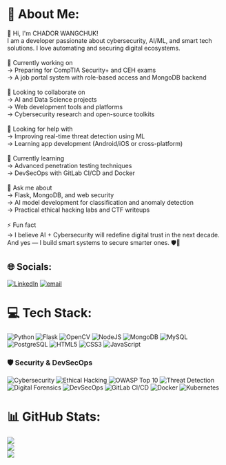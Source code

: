 # 💫 About Me:
👋 Hi, I'm CHADOR WANGCHUK!<br>I am a developer passionate about cybersecurity, AI/ML, and smart tech solutions. I love automating and securing digital ecosystems.<br><br>🔭 Currently working on<br>→ Preparing for CompTIA Security+ and CEH exams<br>→ A job portal system with role-based access and MongoDB backend<br><br>🤝 Looking to collaborate on<br>→ AI and Data Science projects<br>→ Web development tools and platforms<br>→ Cybersecurity research and open-source toolkits<br><br>👐 Looking for help with<br>→ Improving real-time threat detection using ML<br>→ Learning app development (Android/iOS or cross-platform)<br><br>🌱 Currently learning<br>→ Advanced penetration testing techniques<br>→ DevSecOps with GitLab CI/CD and Docker<br><br>💬 Ask me about<br>→ Flask, MongoDB, and web security<br>→ AI model development for classification and anomaly detection<br>→ Practical ethical hacking labs and CTF writeups<br><br>⚡ Fun fact<br>→ I believe AI + Cybersecurity will redefine digital trust in the next decade. And yes — I build smart systems to secure smarter ones. 🛡️🤖


## 🌐 Socials:
[![LinkedIn](https://img.shields.io/badge/LinkedIn-%230077B5.svg?logo=linkedin&logoColor=white)](https://linkedin.com/in/www.linkedin.com/in/chador-wangchuk) [![email](https://img.shields.io/badge/Email-D14836?logo=gmail&logoColor=white)](mailto:chadorhdr10plus@gmail.com) 

# 💻 Tech Stack:

![Python](https://img.shields.io/badge/python-3670A0?style=for-the-badge&logo=python&logoColor=ffdd54)
![Flask](https://img.shields.io/badge/flask-%23000.svg?style=for-the-badge&logo=flask&logoColor=white)
![OpenCV](https://img.shields.io/badge/opencv-%23white.svg?style=for-the-badge&logo=opencv&logoColor=white)
![NodeJS](https://img.shields.io/badge/node.js-6DA55F?style=for-the-badge&logo=node.js&logoColor=white)
![MongoDB](https://img.shields.io/badge/MongoDB-%234ea94b.svg?style=for-the-badge&logo=mongodb&logoColor=white)
![MySQL](https://img.shields.io/badge/mysql-4479A1.svg?style=for-the-badge&logo=mysql&logoColor=white)
![PostgreSQL](https://img.shields.io/badge/postgres-%23316192.svg?style=for-the-badge&logo=postgresql&logoColor=white)
![HTML5](https://img.shields.io/badge/html5-%23E34F26.svg?style=for-the-badge&logo=html5&logoColor=white)
![CSS3](https://img.shields.io/badge/css3-%231572B6.svg?style=for-the-badge&logo=css3&logoColor=white)
![JavaScript](https://img.shields.io/badge/javascript-%23323330.svg?style=for-the-badge&logo=javascript&logoColor=%23F7DF1E)

### 🛡️ Security & DevSecOps

![Cybersecurity](https://img.shields.io/badge/Cybersecurity-%23000000.svg?style=for-the-badge&logoColor=white)
![Ethical Hacking](https://img.shields.io/badge/Ethical_Hacking-%23000000.svg?style=for-the-badge&logoColor=white)
![OWASP Top 10](https://img.shields.io/badge/OWASP_Top_10-%23000000.svg?style=for-the-badge&logoColor=white)
![Threat Detection](https://img.shields.io/badge/Threat_Detection-%23000000.svg?style=for-the-badge&logoColor=white)
![Digital Forensics](https://img.shields.io/badge/Digital_Forensics-%23000000.svg?style=for-the-badge&logoColor=white)
![DevSecOps](https://img.shields.io/badge/DevSecOps-%230099cc.svg?style=for-the-badge&logoColor=white)
![GitLab CI/CD](https://img.shields.io/badge/GitLab_CI%2FCD-%23181717.svg?style=for-the-badge&logo=gitlab&logoColor=white)
![Docker](https://img.shields.io/badge/Docker-%230db7ed.svg?style=for-the-badge&logo=docker&logoColor=white)
![Kubernetes](https://img.shields.io/badge/Kubernetes-%23326ce5.svg?style=for-the-badge&logo=kubernetes&logoColor=white)

# 📊 GitHub Stats:
![](https://github-readme-stats.vercel.app/api?username=chador2003&theme=dark&hide_border=false&include_all_commits=true&count_private=false)<br/>
![](https://nirzak-streak-stats.vercel.app/?user=chador2003&theme=dark&hide_border=false)<br/>
![](https://github-readme-stats.vercel.app/api/top-langs/?username=chador2003&theme=dark&hide_border=false&include_all_commits=true&count_private=false&layout=compact)

<!-- Proudly created with GPRM ( https://gprm.itsvg.in ) -->
